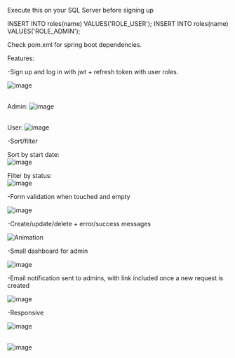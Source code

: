 Execute this on your SQL Server before signing up

INSERT INTO roles(name) VALUES('ROLE_USER');
INSERT INTO roles(name) VALUES('ROLE_ADMIN');

Check pom.xml for spring boot dependencies.

Features:

-Sign up and log in with jwt + refresh token with user roles. <br>

![image](https://user-images.githubusercontent.com/74297955/144105895-19fa08fc-6900-4ab2-85cd-50c00708e921.png)
<br><br>

Admin:
![image](https://user-images.githubusercontent.com/74297955/144105663-65ee49a9-54a1-4b4a-9b8f-f3b81a69f04c.png)
<br><br>

User:
![image](https://user-images.githubusercontent.com/74297955/144105706-5e6732e8-0fa7-4992-af5f-0cd8f8265a56.png)


-Sort/filter <br>

Sort by start date: <br>
![image](https://user-images.githubusercontent.com/74297955/144107549-d2440274-d92f-41ec-a22b-5081b59452d7.png)<br>

Filter by status: <br>
![image](https://user-images.githubusercontent.com/74297955/144108293-ac190ab2-8914-48a1-ba34-6694aec4bb3c.png)<br>



-Form validation when touched and empty <br>

![image](https://user-images.githubusercontent.com/74297955/144107412-3725ca6c-3cc2-4701-b129-d4c11639f5ac.png)


-Create/update/delete + error/success messages <br>

![Animation](https://user-images.githubusercontent.com/74297955/144106881-83d2828f-59f4-403d-b7d8-3f99dabbc5ee.gif)

-Small dashboard for admin<br>

![image](https://user-images.githubusercontent.com/74297955/144106980-7f777a54-63e7-4431-9a6b-732634376069.png)


-Email notification sent to admins, with link included once a new request is created<br>

![image](https://user-images.githubusercontent.com/74297955/144107069-50f15f8c-4b16-4928-90f4-b139adb0df03.png)


-Responsive <br>

![image](https://user-images.githubusercontent.com/74297955/144108777-41681279-4cea-4409-8ac9-2317e4caa4c5.png)<br><br>

![image](https://user-images.githubusercontent.com/74297955/144108837-4dfe9e2e-6965-482b-908c-b3216444a8aa.png)<br><br>

